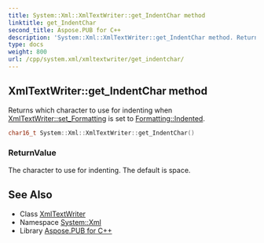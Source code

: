 ```yaml
---
title: System::Xml::XmlTextWriter::get_IndentChar method
linktitle: get_IndentChar
second_title: Aspose.PUB for C++
description: 'System::Xml::XmlTextWriter::get_IndentChar method. Returns which character to use for indenting when XmlTextWriter::set_Formatting is set to Formatting::Indented in C++.'
type: docs
weight: 800
url: /cpp/system.xml/xmltextwriter/get_indentchar/
---
```

## XmlTextWriter::get_IndentChar method


Returns which character to use for indenting when [XmlTextWriter::set_Formatting](../set_formatting/) is set to [Formatting::Indented](../../formatting/).

```cpp
char16_t System::Xml::XmlTextWriter::get_IndentChar()
```


### ReturnValue

The character to use for indenting. The default is space.

## See Also

* Class [XmlTextWriter](../)
* Namespace [System::Xml](../../)
* Library [Aspose.PUB for C++](../../../)
